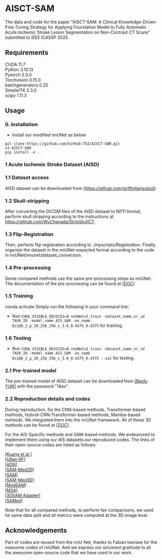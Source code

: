 # AISCT-SAM
The data and code for the paper "AISCT-SAM: A Clinical Knowledge-Driven Fine-Tuning Strategy for Applying Foundation Model to Fully Automatic Acute Ischemic Stroke Lesion Segmentation on Non-Contrast CT Scans" submitted to IEEE ICASSP 2025. <br />
<!--AISCT-SAM: Customized SAM-Med2D with 3D Context Awareness and Self-Prompt Generation for Fully Automatic Acute Ischemic Stroke Lesion Segmentation on NonContrast CT Scans" submitted to IEEE TMI-->



## Requirements
CUDA 11.7<br />
Python 3.10.13<br /> 
Pytorch 2.0.0<br />
Torchvision 0.15.0<br />
batchgenerators 0.25<br />
SimpleITK 2.3.0 <br />
scipy 1.11.3 <br />

## Usage

### 0. Installation
* Install our modified nnUNet as below
  
```
git clone https://github.com/GitHub-TXZ/AISCT-SAM.git
cd AISCT-SAM
pip install -e .

```
### 1 Acute Ischemic Stroke Dataset (AISD)
### 1.1 Dataset access
AISD dataset can be downloaded from (https://github.com/griffinliang/aisd).  <br />

### 1.2 Skull-stripping
After converting the DICOM files of the AISD dataset to NIfTI format, perform skull stripping according to the instructions at https://github.com/WuChanada/StripSkullCT.  <br />

### 1.3 Flip-Registration
Then, perform flip registration according to ./myscripts/Registration. Finally, organize the dataset in the nnUNet-expected format according to the code in nnUNet/nnunet/dataset_conversion.  <br />

### 1.4 Pre-processing
Some compared methods use the same pre-processing steps as nnUNet. The documentation of the pre-processing can be found at [[DOC]](./documentation) <br />

### 1.5 Training
conda activate <YOUR ENV NAME>
Simply run the following in your command line:
* Run `CUDA_VISIBLE_DEVICES=0 nnUNetv2_train -dataset_name_or_id TASK_ID -model_name AIS_SAM -ex_name Ex1@b_2_p_20_256_256_s_3.0_0.4375_0.4375` for training.  <br />


### 1.6 Testing 
* Run `CUDA_VISIBLE_DEVICES=0 nnUNetv2_train -dataset_name_or_id TASK_ID -model_name AIS_SAM -ex_name Ex1@b_2_p_20_256_256_s_3.0_0.4375_0.4375 --val` for testing.  <br />


### 2.1 Pre-trained model
The pre-trained model of AISD dataset can be downloaded from [[Baidu YUN]](https://pan.baidu.com/s/1m2YjNKDkr1bwF7DtIH1Tdw) with the password "14av".  <br />


### 2.2 Reproduction details and codes 
 During reproduction, for the CNN-based methods, Transformer-based methods, Hybrid-CNN-Transformer-based methods, Mamba-based mehtods. We integrated them into the nnUNet framework. All of these 3D methods can be found at [[DOC]](./Three_d).  <br />

For the AIS-Specific methods and SAM-based methods. We endeavored to implement them using our AIS datasets.our reproduced codes. The links of their open-source codes are listed as follows: <br />

[[Kuang et al.]](https://github.com/hulinkuang/Cl-SegNet) </br>
[[UNet-RF]](https://github.com/WuChanada/Acute-ischemic-lesion-segmentation-in-NCCT) </br>
[[ADN]](https://github.com/nihaomiao/MICCAI22_ADN) </br>
[[SAM-Med2D]](https://github.com/OpenGVLab/SAM-Med2D) </br>
[[SAM]](https://github.com/facebookresearch/segment-anything) </br>
[[SAM-Med3D]](https://github.com/uni-medical/SAM-Med3D) </br>
[[MedSAM]](https://github.com/bowang-lab/MedSAM) </br>
[[MSA]](https://github.com/KidsWithTokens/Medical-SAM-Adapter) </br>
[[3DSAM Adapter]](https://github.com/med-air/3DSAM-adapter) </br>
[[SAMed]](https://github.com/hitachinsk/SAMed) </br>


Note that for all compared methods, to perform fair comparisons, we used he same data split and all metrics were computed at the 3D image level.  <br />


## Acknowledgements
Part of codes are reused from the nnU-Net, thanks to Fabian Isensee for the owesome codes of nnUNet. And we express our sincerest gratitude to all the awesome open-source code that we have used in our work. <br />

